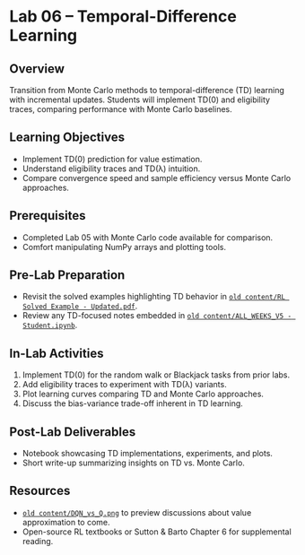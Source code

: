 # Lab 06 – Temporal-Difference Learning

## Overview
Transition from Monte Carlo methods to temporal-difference (TD) learning with incremental updates. Students will implement TD(0) and eligibility traces, comparing performance with Monte Carlo baselines.

## Learning Objectives
- Implement TD(0) prediction for value estimation.
- Understand eligibility traces and TD(λ) intuition.
- Compare convergence speed and sample efficiency versus Monte Carlo approaches.

## Prerequisites
- Completed Lab 05 with Monte Carlo code available for comparison.
- Comfort manipulating NumPy arrays and plotting tools.

## Pre-Lab Preparation
- Revisit the solved examples highlighting TD behavior in [`old content/RL Solved Example - Updated.pdf`](../../old%20content/RL%20Solved%20Example%20-%20Updated.pdf).
- Review any TD-focused notes embedded in [`old content/ALL_WEEKS_V5 - Student.ipynb`](../../old%20content/ALL_WEEKS_V5%20-%20Student.ipynb).

## In-Lab Activities
1. Implement TD(0) for the random walk or Blackjack tasks from prior labs.
2. Add eligibility traces to experiment with TD(λ) variants.
3. Plot learning curves comparing TD and Monte Carlo approaches.
4. Discuss the bias-variance trade-off inherent in TD learning.

## Post-Lab Deliverables
- Notebook showcasing TD implementations, experiments, and plots.
- Short write-up summarizing insights on TD vs. Monte Carlo.

## Resources
- [`old content/DQN_vs_Q.png`](../../old%20content/DQN_vs_Q.png) to preview discussions about value approximation to come.
- Open-source RL textbooks or Sutton & Barto Chapter 6 for supplemental reading.
